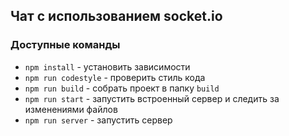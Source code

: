 ## Чат с использованием socket.io

### Доступные команды

-   `npm install` - установить зависимости
-   `npm run codestyle` - проверить стиль кода
-   `npm run build` - собрать проект в папку `build`
-   `npm run start` - запустить встроенный сервер и следить за изменениями файлов
-   `npm run server` - запустить сервер
